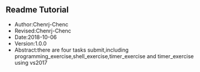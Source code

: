 ## Readme Tutorial
- Author:Chenrj-Chenc
- Revised:Chenrj-Chenc
- Date:2018-10-06
- Version:1.0.0
- Abstract:there are four tasks submit,including programming_exercise,shell_exercise,timer_exercise and timer_exercise using vs2017

